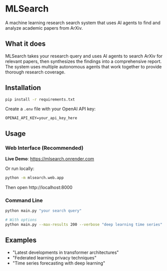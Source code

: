 # MLSearch

A machine learning research search system that uses AI agents to find and analyze academic papers from ArXiv.

## What it does

MLSearch takes your research query and uses AI agents to search ArXiv for relevant papers, then synthesizes the findings into a comprehensive report. The system uses multiple autonomous agents that work together to provide thorough research coverage.

## Installation

```bash
pip install -r requirements.txt
```

Create a `.env` file with your OpenAI API key:
```
OPENAI_API_KEY=your_api_key_here
```

## Usage

### Web Interface (Recommended)

**Live Demo**: https://mlsearch.onrender.com

Or run locally:
```bash
python -m mlsearch.web.app
```
Then open http://localhost:8000

### Command Line
```bash
python main.py "your search query"

# With options
python main.py --max-results 200 --verbose "deep learning time series"
```

## Examples

- "Latest developments in transformer architectures"
- "Federated learning privacy techniques"
- "Time series forecasting with deep learning"